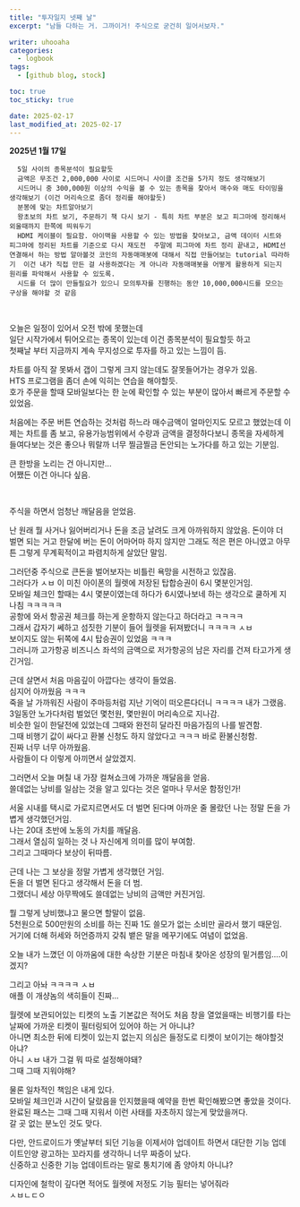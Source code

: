 ```yaml
---
title: "투자일지 넷째 날"
excerpt: "남들 다하는 거. 그까이거! 주식으로 굳건히 일어서보자."

writer: uhooaha
categories:
  - logbook
tags:
  - [github blog, stock]

toc: true
toc_sticky: true

date: 2025-02-17
last_modified_at: 2025-02-17
---
```




  **2025년 1월 17일**      
  ```
    5일 사이의 종목분석이 필요할듯 
    금액은 무조건 2,000,000 사이로 시드머니 사이클 조건을 5가지 정도 생각해보기  
    시드머니 중 300,000원 이상의 수익을 볼 수 있는 종목을 찾아서 매수와 매도 타이밍을 생각해보기 (이건 머리속으로 좀더 정리를 해야할듯)
    분봉에 맞는 차트알아보기 
    왕초보의 차트 보기, 주문하기 책 다시 보기 - 특히 차트 부분은 보고 피그마에 정리해서 외울때까지 한쪽에 띄워두기 
    HDMI 케이블이 필요함. 아이맥을 사용할 수 있는 방법을 찾아보고, 금액 데이터 시트와 피그마에 정리된 차트를 기준으로 다시 재도전  주말에 피그마에 차트 정리 끝내고, HDMI선 연결해서 하는 방법 알아볼것 코인의 자동매매봇에 대해서 직접 만들어보는 tutorial 따라하기  이건 내가 직접 만든 걸 사용하겠다는 게 아니라 자동매매봇을 어떻게 활용하게 되는지 원리를 파악해서 사용할 수 있도록. 
    시드를 더 많이 만들필요가 있으니 모의투자를 진행하는 동안 10,000,000시드를 모으는 구상을 해야할 것 같음 
  ```      

<br>
         

오늘은 일정이 있어서 오전 밖에 못했는데    
일단 시작가에서 튀어오르는 종목이 있는데 이건 종목분석이 필요할듯 하고     
첫째날 부터 지금까지 계속 무지성으로 투자를 하고 있는 느낌이 듬.        

차트를 아직 잘 못봐서 갭이 그렇게 크지 않는데도 잘못들어가는 경우가 있음.    
HTS 프로그램을 좀더 손에 익히는 연습을 해야할듯.     
호가 주문을 할때 모바일보다는 한 눈에 확인할 수 있는 부분이 많아서 빠르게 주문할 수 있었음.      

처음에는 주문 버튼 연습하는 것처럼 하느라 매수금액이 얼마인지도 모르고 했었는데 이제는 차트를 좀 보고, 유용가능범위에서 수량과 금액을 결정하다보니 종목을 자세하게 들여다보는 것은 좋으나 뭐랄까 너무 찔금찔금 돈안되는 노가다를 하고 있는 기분임.     

큰 한방을 노리는 건 아니지만...      
어쨌든 이건 아니다 싶음.    

<br>

주식을 하면서 엄청난 깨달음을 얻었음.    

난 원래 뭘 사거나 잃어버리거나 돈을 조금 날려도 크게 아까워하지 않았음. 
돈이야 더 벌면 되는 거고 한달에 버는 돈이 어마어마 하지 않지만 그래도 적은 편은 아니였고 아무튼 그렇게 무계획적이고 파렴치하게 살았단 말임.      

그러던중 주식으로 큰돈을 벌어보자는 비틀린 욕망을 시전하고 있잖음.       
그러다가 ㅅㅂ 이 미친 아이폰의 월렛에 저장된 탑합승권이 6시 몇분인거임.       
모바일 체크인 할때는 4시 몇분이였는데 하다가 6시였나보네 하는 생각으로 쿨하게 지나침 ㅋㅋㅋㅋㅋ       
공항에 와서 항공권 체크를 하는게 운항하지 않는다고 하더라고 ㅋㅋㅋㅋ      
그래서 갑자기 쎄하고 섬짓한 기분이 들어 월렛을 뒤져봤더니 ㅋㅋㅋㅋ ㅅㅂ     
보이지도 않는 뒤쪽에 4시 탑승권이 있었음 ㅋㅋㅋ      
그러니까 고가항공 비즈니스 좌석의 금액으로 저가항공의 남은 자리를 건져 타고가게 생긴거임.     

근데 살면서 처음 마음깊이 아깝다는 생각이 들었음.       
심지어 아까웠음 ㅋㅋㅋ         
죽을 날 가까워진 사람이 주마등처럼 지난 기억이 떠오른다더니 ㅋㅋㅋㅋ 내가 그랬음.       
3일동안 노가다처럼 벌었던 몇천원, 몇만원이 머리속으로 지나감.       
비슷한 일이 한달전에 있었는데 그때와 완전히 달라진 마음가짐의 나를 발견함.         
그때 비행기 값이 싸다고 환불 신청도 하지 않았다고 ㅋㅋㅋ 바로 환불신청함.       
진짜 너무 너무 아까웠음.       
사람들이 다 이렇게 아끼면서 살았겠지.      

그러면서 오늘 며칠 내 가장 컬쳐쇼크에 가까운 깨달음을 얻음.      
쓸데없는 낭비를 일삼는 것을 알고 있다는 것은 얼마나 무서운 함정인가!      

서울 시내를 택시로 가로지르면서도 더 벌면 된다며 아까운 줄 몰랐던 나는 정말 돈을 가볍게 생각했던거임.      
나는 20대 초반에 노동의 가치를 깨달음.      
그래서 열심히 일하는 것 나 자신에게 의미를 많이 부여함.      
그리고 그때마다 보상이 뒤따름.         

근데 나는 그 보상을 정말 가볍게 생각했던 거임.      
돈을 더 벌면 된다고 생각해서 돈을 더 범.       
그랬더니 세상 아무짝에도 쓸데없는 낭비의 금액만 커진거임.      

뭘 그렇게 낭비했냐고 물으면 할말이 없음.      
5천원으로 500만원의 소비를 하는 진짜 1도 쓸모가 없는 소비만 골라서 했기 때문임.         
거기에 더해 허세와 허언증까지 갖춰 뱉은 말을 메꾸기에도 여념이 없었음.        

오늘 내가 느꼈던 이 아까움에 대한 속상한 기분은 마침내 찾아온 성장의 밑거름임….이겠지?       

그리고 아놔 ㅋㅋㅋㅋ ㅅㅂ      
애플 이 개샹놈의 색히들이 진짜...       

월렛에 보관되어있는 티켓의 노출 기본값은 적어도 처음 창을 열었을때는 비행기를 타는 날짜에 가까운 티켓이 필터링되어 있어야 하는 거 아니냐?      
아니면 최소한 뒤에 티켓이 있는지 없는지 의심은 들정도로 티켓이 보이기는 해야할것 아냐?      
아니 ㅅㅂ 내가 그걸 뭐 따로 설정해야돼?      
그때 그때 지워야해?       

물론 일차적인 책임은 내게 있다.      
모바일 체크인과 시간이 달랐음을 인지했을때 예약을 한번 확인해봤으면 좋았을 것이다.     
완료된 패스는 그때 그때 지워서 이런 사태를 자초하지 않는게 맞았을꺼다.      
갈 곳 없는 분노인 것도 맞다. 

다만, 안드로이드가 옛날부터 되던 기능을 이제서야 업데이트 하면서 대단한 기능 업데이트인양 광고하는 꼬라지를 생각하니 너무 짜증이 났다.     
신중하고 신중한 기능 업데이트라는 말로 퉁치기에 좀 양아치 아니냐?

디자인에 철학이 깊다면 적어도 월렛에 저정도 기능 필터는 넣어줘라      
ㅅㅂㄴㄷㅇ

